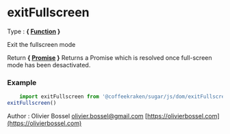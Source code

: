 # exitFullscreen

<!-- @namespace: sugar.js.dom.exitFullscreen -->

Type : **{ [Function](https://developer.mozilla.org/fr/docs/Web/JavaScript/Reference/Objets_globaux/Function) }**


Exit the fullscreen mode


Return **{ [Promise](https://developer.mozilla.org/fr/docs/Web/JavaScript/Reference/Objets_globaux/Promise) }** Returns a Promise which is resolved once full-screen mode has been desactivated.

### Example
```js
	import exitFullscreen from '@coffeekraken/sugar/js/dom/exitFullscreen'
exitFullscreen()
```
Author : Olivier Bossel [olivier.bossel@gmail.com](mailto:olivier.bossel@gmail.com) [https://olivierbossel.com](https://olivierbossel.com)